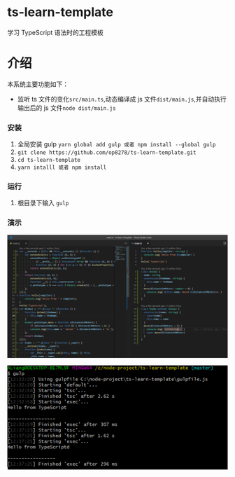 # ts-learn-template

学习 TypeScript 语法时的工程模板

# 介绍

本系统主要功能如下：

- 监听 ts 文件的变化`src/main.ts`,动态编译成 js 文件`dist/main.js`,并自动执行输出后的 js 文件`node dist/main.js`

### 安装

1.  全局安装 gulp `yarn global add gulp 或者 npm install --global gulp`
2.  `git clone https://github.com/op8278/ts-learn-template.git`
3.  `cd ts-learn-template`
4.  `yarn intalll 或者 npm install`

### 运行

1.  根目录下输入 `gulp`

### 演示

![vscode](https://github.com/op8278/ts-learn-template/blob/master/img/example1.jpg)

![console](https://github.com/op8278/ts-learn-template/blob/master/img/example2.jpg)
